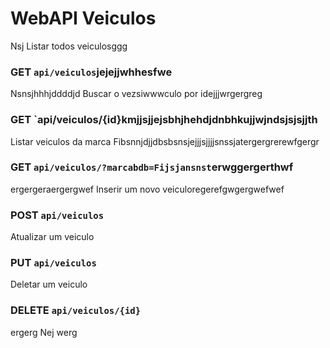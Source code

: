 # WebAPI Veiculos
 Nsj
Listar todos veiculosggg
### GET `api/veiculos`jejejjwhhesfwe
Nsnsjhhhjddddjd
Buscar o vezsiwwwculo por idejjjwrgergreg
### GET `api/veiculos/{id}kmjjsjjejsbhjhehdjdnbhkujjwjndsjsjsjjth
Listar veiculos da marca Fibsnnjdjjdbsbsnsjejjjsjjjjsnssjatergergrerewfgergr
### GET `api/veiculos/?marcabdb=Fijsjansnst`erwggergerthwf
ergergeraergergwef
Inserir um novo veiculoregerefgwgergwefwef
### POST `api/veiculos`

Atualizar um veiculo
### PUT `api/veiculos`

Deletar um veiculo
### DELETE `api/veiculos/{id}`
ergerg
Nej
werg
